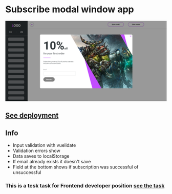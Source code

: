 # Subscribe modal window app

![image](https://github.com/Nickborovkov/subscribe_modal_window/blob/master/src/assets/images/appScreenshot.png)

## [See deployment](https://nickborovkov.github.io/subscribe_modal_window/)

## Info
- Input validation with vuelidate
- Validation errors show
- Data saves to localStorage
- If email already exists it doesn't save
- Field at the bottom shows if subscription was successful of unsuccessful

### This is a tesk task for Frontend developer position [see the task](https://docs.google.com/document/d/1KZcWSsd0oa4aS0PDVXyvPFJSUlnxYt9fDgsO34b97TM/edit)
